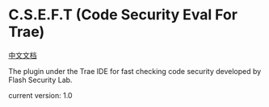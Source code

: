 # C.S.E.F.T (Code Security Eval For Trae)

[中文文档](./README_zh.md)



The plugin under the Trae IDE for fast checking code security developed by Flash Security Lab.



current version: 1.0